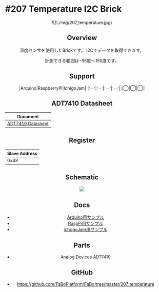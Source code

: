 # #207 Temperature I2C Brick

<center>![](./img/207_temperature.jpg)
<!--COLORME-->

## Overview
温度センサを使用したBrickです。
I2Cでデータを取得できます。

計測できる範囲は−55度〜150度です。

## Support
|Arduino|RaspberryPI|IchigoJam|
|:--:|:--:|:--:|:--:|
|◯|◯|◯|

## ADT7410 Datasheet
| Document |
| -- |
| [ADT7410 Datasheet](http://www.analog.com/media/en/technical-documentation/data-sheets/ADT7410.pdf) |

## Register
| Slave Address |
| -- |
| 0x48 |

## Schematic
![](/img/200_i2c/schematic/207_temperature_sch.png)

## Docs

* [Arduino用サンプル](http://docs.fabo.io/fabo/arduino/brick_i2c/207_brick_i2c_temperature.html)
* [RaspPi用サンプル](http://docs.fabo.io/fabo/rasppi/brick_i2c/207_brick_i2c_temperature.html)
* [IchogoJam用サンプル](http://docs.fabo.io/fabo/ichigojam/brick_i2c/207_brick_i2c_temperature.html)


## Parts
- Analog Devices ADT7410

## GitHub
- https://github.com/FaBoPlatform/FaBo/tree/master/207_temperature
